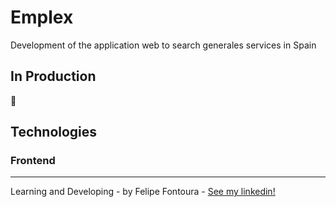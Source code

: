 # Emplex
 
Development of the application web to search generales services in Spain

## In Production 
:construction:

## Technologies

### Frontend
------
Learning and Developing - by Felipe Fontoura - [See my linkedin!](https://www.linkedin.com/in/fontourafelipe/) 
